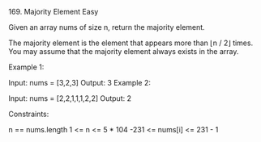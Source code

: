 ​169. Majority Element
Easy


Given an array nums of size n, return the majority element.

The majority element is the element that appears more than ⌊n / 2⌋ times. You may assume that the majority element always exists in the array.

 

Example 1:

Input: nums = [3,2,3]
Output: 3
Example 2:

Input: nums = [2,2,1,1,1,2,2]
Output: 2
 

Constraints:

n == nums.length
1 <= n <= 5 * 104
-231 <= nums[i] <= 231 - 1
